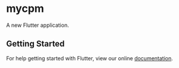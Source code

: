 # mycpm

A new Flutter application.

## Getting Started

For help getting started with Flutter, view our online
[documentation](https://flutter.io/).
